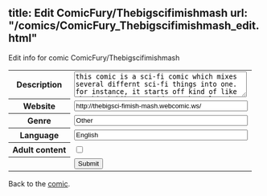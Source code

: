 title: Edit ComicFury/Thebigscifimishmash
url: "/comics/ComicFury_Thebigscifimishmash_edit.html"
---
Edit info for comic ComicFury/Thebigscifimishmash

<form name="comic" action="http://gaepostmail.appspot.com/comic/" method="post">
<table class="comicinfo">
<tr>
<th>Description</th><td><textarea name="description" cols="40" rows="3">this comic is a sci-fi comic which mixes several differnt sci-fi things into one. for instance, it starts off kind of like the hitch hiker's guide to the galaxy but quickly moves on to parodies of star trek, star wars and many more.</textarea></td>
</tr>
<tr>
<th>Website</th><td><input type="text" name="url" value="http://thebigsci-fimish-mash.webcomic.ws/" size="40"/></td>
</tr>
<tr>
<th>Genre</th><td><input type="text" name="genre" value="Other" size="40"/></td>
</tr>
<tr>
<th>Language</th><td><input type="text" name="language" value="English" size="40"/></td>
</tr>
<tr>
<th>Adult content</th><td><input type="checkbox" name="adult" value="adult" /></td>
</tr>
<tr>
<th></th><td>
<input type="hidden" name="comic" value="ComicFury_Thebigscifimishmash" />
<input type="submit" name="submit" value="Submit" />
</td>
</tr>
</table>
</form>

Back to the [comic](ComicFury_Thebigscifimishmash.html).
